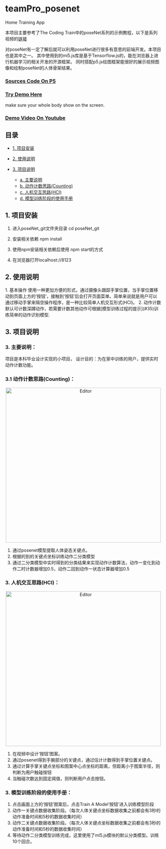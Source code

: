 # teamPro_posenet
 Home Training App 
 
 本项目主要参考了The Coding Train中的poseNet系列的示例教程，以下是系列视频的[链接](https://www.youtube.com/watch?v=OIo-DIOkNVg)

 对poseNet有一定了解后就可以利用poseNet进行很多有意思的前端开发。本项目也是其中之一。
 其中使用到的ml5.js库是基于Tensorflow.js的，能在浏览器上进行机器学习的相关开发的开源框架。
 同时搭配p5.js绘图框架能很好的展示视频图像和绘制poseNet的人体骨架结果。
 
### [Sources Code On P5](https://editor.p5js.org/neng5201314/sketches/3mnRCUHME)


### [Try Demo Here](https://editor.p5js.org/neng5201314/present/3mnRCUHME)
make sure your whole body show on the screen.

### [Demo Video On Youtube](https://www.youtube.com/watch?v=frwx4odqeu4)

 ## 目录
 * [1. 项目安装](#1)

 * [2. 使用说明](#2)

 * [3. 项目说明](#3)

   * [a. 主要说明](#31)
   * [b. 动作计数思路(Counting)](#32)
   * [c. 人机交互思路(HCI)](#33)
   * [d. 模型训练阶段的使用手册](#34)

<h2 id="1">1. 项目安装</h2>
 
 1. 进入poseNet_git文件夹目录 cd poseNet_git
 
 2. 安装相关依赖 npm install
 
 3. 使用npm安装相关依赖后使用 npm start的方式
 
 4. 在浏览器打开localhost://8123

<h2 id="2">2. 使用说明</h2> 
1. 基本操作
使用一种更加方便的形式，通过摄像头跟踪手掌位置，当手掌位置移动到页面上方的‘按钮’，接触到‘按钮’后会打开页面菜单。简单来说就是用户可以通过移动手掌来隔空操作程序，是一种比较简单人机交互形式(HCI)。
2. 动作计数
默认可计数深蹲动作，若需要计数其他动作可根据[模型训练过程的提示](#35)训练简单的动作识别模型.

<h2 id="3">3. 项目说明</h2> 

<h3 id="31">3. 主要说明：</h3> 

项目是本科毕业设计实现的小项目， 设计目的：为在家中训练的用户，提供实时动作计数功能。

<h3 id="32">3.1 动作计数思路(Counting)：</h3> 

<div align="center">
	<img src="https://github.com/neng5201314/teamPro_posenet/blob/master/MD_images/gif2.gif" alt="Editor" width="500">
</div>

1. 通过posenet模型提取人体姿态关键点。
2. 根据的到的关键点坐标训练动作二分类模型
3. 通过二分类模型中实时得到的分类结果来实现动作计数算法，动作一变化到动作二时计数器增加0.5，动作二回到动作一状态计算器增加0.5

<h3 id="33">3. 人机交互思路(HCI)：</h3> 

<div align="center">
	<img src="https://github.com/neng5201314/teamPro_posenet/blob/master/MD_images/gif1.gif" alt="Editor" width="500">
</div>

1. 在视频中设计‘按钮’图案。
2. 通过posenet得到手腕部分的关键点，通过估计计数得到手掌位置关键点。
3. 通过计算手掌关键点坐标和图案中心点坐标的距离，但距离小于图案半径，则判断为用户触碰按钮
4. 当触碰次数达到固定阈值，则判断用户点击按钮。


<h3 id="34">3. 模型训练阶段的使用手册：</h3> 

1. 点击画面上方的‘按钮’图案后，点击Train A Model‘按钮’进入训练模型阶段
2. 动作一关键点数据收集阶段。（每次人体关键点坐标数据收集之前都会有3秒的动作准备时间和5秒的数据收集时间）
3. 动作二关键点数据收集阶段。（每次人体关键点坐标数据收集之前都会有3秒的动作准备时间和5秒的数据收集时间）
4. 等待动作二分类模型训练完成，这里使用了ml5.js模块的默认分类模型。训练10个回合。


 





